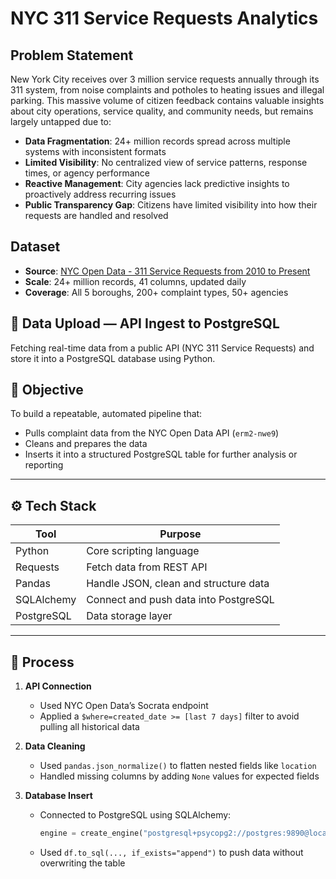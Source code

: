 # NYC 311 Service Requests Analytics

## Problem Statement
New York City receives over 3 million service requests annually through its 311 system, from noise complaints and potholes to heating issues and illegal parking. This massive volume of citizen feedback contains valuable insights about city operations, service quality, and community needs, but remains largely untapped due to:

- **Data Fragmentation**: 24+ million records spread across multiple systems with inconsistent formats
- **Limited Visibility**: No centralized view of service patterns, response times, or agency performance  
- **Reactive Management**: City agencies lack predictive insights to proactively address recurring issues
- **Public Transparency Gap**: Citizens have limited visibility into how their requests are handled and resolved

## Dataset
- **Source**: [NYC Open Data - 311 Service Requests from 2010 to Present](https://dev.socrata.com/foundry/data.cityofnewyork.us/erm2-nwe9)
- **Scale**: 24+ million records, 41 columns, updated daily
- **Coverage**: All 5 boroughs, 200+ complaint types, 50+ agencies

## 📡 Data Upload — API Ingest to PostgreSQL

Fetching real-time data from a public API (NYC 311 Service Requests) and store it into a PostgreSQL database using Python.

## 🚀 Objective

To build a repeatable, automated pipeline that:
- Pulls complaint data from the NYC Open Data API (`erm2-nwe9`)
- Cleans and prepares the data
- Inserts it into a structured PostgreSQL table for further analysis or reporting

---

## ⚙️ Tech Stack

| Tool | Purpose |
|------|---------|
| Python | Core scripting language |
| Requests | Fetch data from REST API |
| Pandas | Handle JSON, clean and structure data |
| SQLAlchemy | Connect and push data into PostgreSQL |
| PostgreSQL | Data storage layer |

---

## 🔁 Process

1. **API Connection**
   - Used NYC Open Data’s Socrata endpoint
   - Applied a `$where=created_date >= [last 7 days]` filter to avoid pulling all historical data

2. **Data Cleaning**
   - Used `pandas.json_normalize()` to flatten nested fields like `location`
   - Handled missing columns by adding `None` values for expected fields

3. **Database Insert**
   - Connected to PostgreSQL using SQLAlchemy:
     ```python
     engine = create_engine("postgresql+psycopg2://postgres:9890@localhost:5432/nyc_data")
     ```
   - Used `df.to_sql(..., if_exists="append")` to push data without overwriting the table




